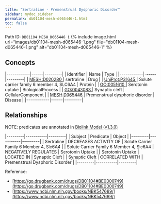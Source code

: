 ```yaml
---
title: "Sertraline - Premenstrual Dysphoric Disorder"
sidebar: mydoc_sidebar
permalink: db01104-mesh-d065446-1.html
toc: false 
---
```



Path ID: `DB01104_MESH_D065446_1`
{% include image.html url="images/db01104-mesh-d065446-1.png" file="db01104-mesh-d065446-1.png" alt="db01104-mesh-d065446-1" %}

## Concepts

|------------|------|---------|
| Identifier | Name | Type    |
|------------|------|---------|
| <a href="https://identifiers.org/MESH:D020280">MESH:D020280 </a> | sertraline | Drug |
| <a href="https://identifiers.org/UniProt:P31645">UniProt:P31645 </a> | Solute carrier family 6 member 4, SLC6A4 | Protein |
| <a href="https://identifiers.org/GO:0051610">GO:0051610 </a> | Serotonin uptake | BiologicalProcess |
| <a href="https://identifiers.org/GO:0043083">GO:0043083 </a> | Synaptic cleft | CellularComponent |
| <a href="https://identifiers.org/MESH:D065446">MESH:D065446 </a> | Premenstrual dysphoric disorder | Disease |
|------------|------|---------|

## Relationships


NOTE: predicates are annotated in <a href="https://github.com/biolink/biolink-model/releases/tag/v1.3.0">Biolink Model (v1.3.0)</a>

|---------|-----------|---------|
| Subject | Predicate | Object  |
|---------|-----------|---------|
| Sertraline | DECREASES ACTIVITY OF | Solute Carrier Family 6 Member 4, Slc6A4 |
| Solute Carrier Family 6 Member 4, Slc6A4 | NEGATIVELY REGULATES | Serotonin Uptake |
| Serotonin Uptake | LOCATED IN | Synaptic Cleft |
| Synaptic Cleft | CORRELATED WITH | Premenstrual Dysphoric Disorder |
|---------|-----------|---------|

Reference: 
  - [https://go.drugbank.com/drugs/DB01104#BE0000749](https://go.drugbank.com/drugs/DB01104#BE0000749)
  - [https://www.ncbi.nlm.nih.gov/books/NBK547689/](https://www.ncbi.nlm.nih.gov/books/NBK547689/)
